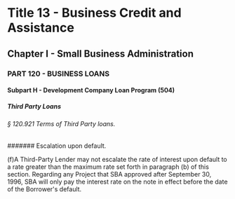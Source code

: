 
# Title 13 - Business Credit and Assistance
## Chapter I - Small Business Administration
### PART 120 - BUSINESS LOANS
#### Subpart H - Development Company Loan Program (504)
##### Third Party Loans
###### § 120.921 Terms of Third Party loans.
####### Escalation upon default.

(f)A Third-Party Lender may not escalate the rate of interest upon default to a rate greater than the maximum rate set forth in paragraph (b) of this section. Regarding any Project that SBA approved after September 30, 1996, SBA will only pay the interest rate on the note in effect before the date of the Borrower's default.
